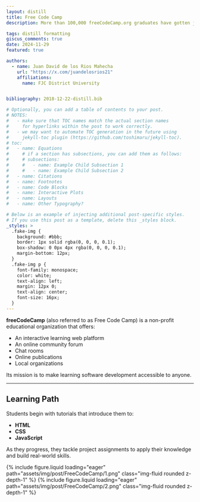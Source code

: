 ```yaml
---
layout: distill
title: Free Code Camp
description: More than 100,000 freeCodeCamp.org graduates have gotten jobs at tech companies

tags: distill formatting
giscus_comments: true
date: 2024-11-29
featured: true

authors:
  - name: Juan David de los Rios Mahecha
    url: "https://x.com/juandelosrios21"
    affiliations:
      name: FJC District University


bibliography: 2018-12-22-distill.bib

# Optionally, you can add a table of contents to your post.
# NOTES:
#   - make sure that TOC names match the actual section names
#     for hyperlinks within the post to work correctly.
#   - we may want to automate TOC generation in the future using
#     jekyll-toc plugin (https://github.com/toshimaru/jekyll-toc).
# toc:
#   - name: Equations
#     # if a section has subsections, you can add them as follows:
#     # subsections:
#     #   - name: Example Child Subsection 1
#     #   - name: Example Child Subsection 2
#   - name: Citations
#   - name: Footnotes
#   - name: Code Blocks
#   - name: Interactive Plots
#   - name: Layouts
#   - name: Other Typography?

# Below is an example of injecting additional post-specific styles.
# If you use this post as a template, delete this _styles block.
_styles: >
  .fake-img {
    background: #bbb;
    border: 1px solid rgba(0, 0, 0, 0.1);
    box-shadow: 0 0px 4px rgba(0, 0, 0, 0.1);
    margin-bottom: 12px;
  }
  .fake-img p {
    font-family: monospace;
    color: white;
    text-align: left;
    margin: 12px 0;
    text-align: center;
    font-size: 16px;
  }
---
```


**freeCodeCamp** (also referred to as Free Code Camp) is a non-profit educational organization that offers:  
- An interactive learning web platform  
- An online community forum  
- Chat rooms  
- Online publications  
- Local organizations  

Its mission is to make learning software development accessible to anyone.  

---

## Learning Path  
Students begin with tutorials that introduce them to:  
- **HTML**  
- **CSS**  
- **JavaScript**  

As they progress, they tackle project assignments to apply their knowledge and build real-world skills.  

{% include figure.liquid loading="eager" path="assets/img/post/FreeCodeCamp/1.png" class="img-fluid rounded z-depth-1" %} 
{% include figure.liquid loading="eager" path="assets/img/post/FreeCodeCamp/2.png" class="img-fluid rounded z-depth-1" %} 